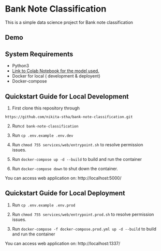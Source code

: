 # Bank Note Classification
This is a simple data science project for Bank note classification

## Demo


## System Requirements
- Python3
- [Link to Colab Notebook for the model used.](https://colab.research.google.com/drive/1MhKcqBe4PVMA-Dxi8J2r6W1XNJeScu4X?usp=sharing)
- Docker for local ( development & deployent)
- Docker-compose

## Quickstart Guide for Local Development

1. First clone this repository through 

`https://github.com/nikita-stha/bank-note-classification.git`

2. Run`cd bank-note-classification`

3. Run `cp .env.example .env.dev`

4. Run `chmod 755 services/web/entrypoint.sh` to resolve permission issues.

5. Run `docker-compose up -d --build` to build and run the container

6. Run `docker-compose down` to shut down the container.

You can access web application on: http://localhost:5000/

## Quickstart Guide for Local Deployment

1. Run `cp .env.example .env.prod`

2. Run `chmod 755 services/web/entrypoint.prod.sh` to resolve permission issues.

3. Run `docker-compose -f docker-compose.prod.yml up -d --build` to build and run the container

You can access web application on: http://localhost:1337/
